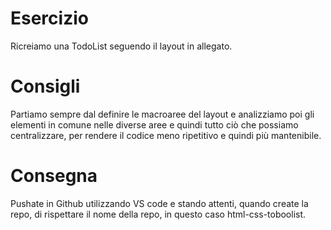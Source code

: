 # Esercizio
Ricreiamo una TodoList seguendo il layout in allegato.

# Consigli
Partiamo sempre dal definire le macroaree del layout e analizziamo poi gli elementi in comune nelle diverse aree e quindi tutto ciò che possiamo centralizzare,
per rendere il codice meno ripetitivo e quindi più mantenibile.

# Consegna
Pushate in Github utilizzando VS code e stando attenti, quando create la repo, di rispettare il nome della repo, in questo caso html-css-toboolist.